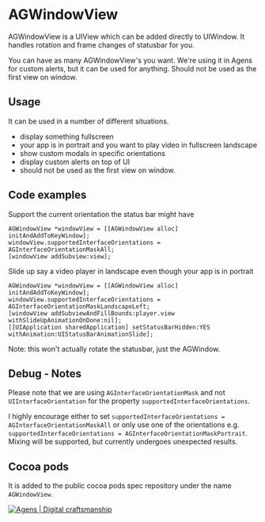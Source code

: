 AGWindowView
============

AGWindowView is a UIView which can be added directly to UIWindow. It handles rotation and frame changes of statusbar for you.

You can have as many AGWindowView's you want. We're using it in Agens for custom alerts, but it can be used for anything. Should not be used as the first view on window.

Usage
------

It can be used in a number of different situations.

- display something fullscreen
- your app is in portrait and you want to play video in fullscreen landscape
- show custom modals in specific orientations
- display custom alerts on top of UI
- should not be used as the first view on window.

Code examples
-------

Support the current orientation the status bar might have

    AGWindowView *windowView = [[AGWindowView alloc] initAndAddToKeyWindow];
    windowView.supportedInterfaceOrientations = AGInterfaceOrientationMaskAll;
    [windowView addSubview:view];
    
Slide up say a video player in landscape even though your app is in portrait

    AGWindowView *windowView = [[AGWindowView alloc] initAndAddToKeyWindow];
    windowView.supportedInterfaceOrientations = AGInterfaceOrientationMaskLandscapeLeft;
    [windowView addSubviewAndFillBounds:player.view withSlideUpAnimationOnDone:nil];
    [[UIApplication sharedApplication] setStatusBarHidden:YES withAnimation:UIStatusBarAnimationSlide];

Note: this won't actually rotate the statusbar, just the AGWindow. 

Debug - Notes
-----

Please note that we are using `AGInterfaceOrientationMask` and not `UIInterfaceOrientation` for the property `supportedInterfaceOrientations`.

I highly encourage either to set `supportedInterfaceOrientations = AGInterfaceOrientationMaskAll` or only use one of the orientations e.g. `supportedInterfaceOrientations = AGInterfaceOrientationMaskPortrait`. Mixing will be supported, but currently undergoes unexpected results.

Cocoa pods
-------
    
It is added to the public cocoa pods spec repository under the name `AGWindowView`.
    
[![Agens | Digital craftsmanship](http://static.agens.no/images/agens_logo_w_slogan_avenir_small.png)](http://agens.no/)
